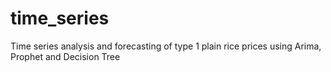 # time_series
Time series analysis and forecasting of type 1 plain rice prices using Arima, Prophet and Decision Tree
